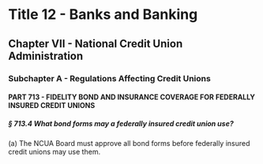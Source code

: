 
# Title 12 - Banks and Banking
## Chapter VII - National Credit Union Administration
### Subchapter A - Regulations Affecting Credit Unions
#### PART 713 - FIDELITY BOND AND INSURANCE COVERAGE FOR FEDERALLY INSURED CREDIT UNIONS
##### § 713.4 What bond forms may a federally insured credit union use?

(a) The NCUA Board must approve all bond forms before federally insured credit unions may use them.
